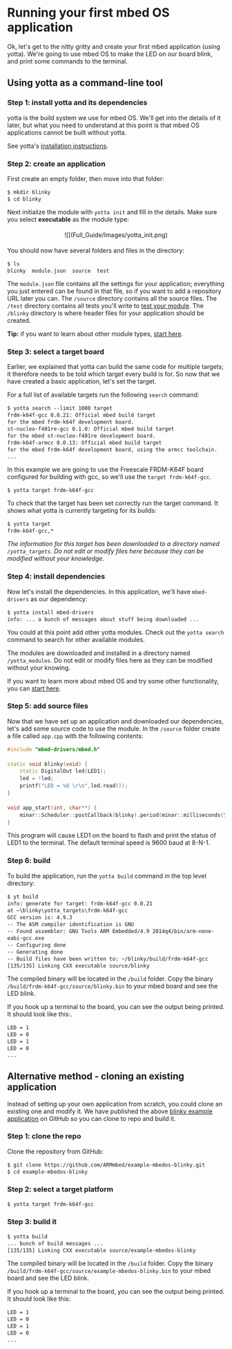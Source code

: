 # Running your first mbed OS application

Ok, let's get to the nitty gritty and create your first mbed application (using yotta). We're going to use mbed OS to make the LED on our board blink, and print some commands to the terminal.

## Using yotta as a command-line tool

### Step 1: install yotta and its dependencies

yotta is the build system we use for mbed OS. We'll get into the details of it later, but what you need to understand at this point is that mbed OS applications cannot be built without yotta.

See yotta's [installation instructions](installation.md).

### Step 2: create an application

First create an empty folder, then move into that folder:

```
$ mkdir blinky
$ cd blinky
```

Next initialize the module with `yotta init` and fill in the details. Make sure you select **executable** as the module type:


<span style="display:block; text-align:center; padding:5px;">
![](Full_Guide/Images/yotta_init.png)</span>

You should now have several folders and files in the directory:

```
$ ls
blinky  module.json  source  test
```

The `module.json` file contains all the settings for your application; everything you just entered can be found in that file, so if you want to add a repository URL later you can. The `/source` directory contains all the source files. The `/test` directory contains all tests you'll write to [test your module](https://github.com/ARMmbed/GettingStartedmbedOS/blob/master/Docs/docs.yottabuild.org/tutorial/testing.html). The `/blinky` directory is where header files for your application should be created.

**Tip:** if you want to learn about other module types, [start here](http://docs.yottabuild.org/).

### Step 3: select a target board

Earlier, we explained that yotta can build the same code for multiple targets; it therefore needs to be told which target every build is for. So now that we have created a basic application, let's set the target.

For a full list of available targets run the following `search` command:

```
$ yotta search --limit 1000 target
frdm-k64f-gcc 0.0.21: Official mbed build target 
for the mbed frdm-k64f development board.
st-nucleo-f401re-gcc 0.1.0: Official mbed build target 
for the mbed st-nucleo-f401re development board.
frdm-k64f-armcc 0.0.13: Official mbed build target 
for the mbed frdm-k64f development board, using the armcc toolchain.
...
```

In this example we are going to use the Freescale FRDM-K64F board configured for building with gcc, so we'll use the `target frdm-k64f-gcc`.

```
$ yotta target frdm-k64f-gcc
```

To check that the target has been set correctly run the target command. It shows what yotta is currently targeting for its builds:

```
$ yotta target
frdm-k64f-gcc,*
```

*The information for this target has been downloaded to a directory named `/yotta_targets`. Do not edit or modify files here because they can be modified without your knowledge.*

### Step 4: install dependencies

Now let's install the dependencies. In this application, we'll have `mbed-drivers` as our dependency:

```
$ yotta install mbed-drivers
info: ... a bunch of messages about stuff being downloaded ...
```

You could at this point add other yotta modules. Check out the `yotta search` command to search for other available modules.

The modules are downloaded and installed in a directory named `/yotta_modules`. Do not edit or modify files here as they can be modified without your knowing.

If you want to learn more about mbed OS and try some other functionality, you can [start here](http://mbed.com/en/development/software/mbed-os/).

### Step 5: add source files

Now that we have set up an application and downloaded our dependencies, let's add some source code to use the module. In the `/source` folder create a file called `app.cpp` with the following contents:

```c++
#include "mbed-drivers/mbed.h"

static void blinky(void) {
    static DigitalOut led(LED1);
    led = !led;
    printf("LED = %d \r\n",led.read());
}

void app_start(int, char**) {
    minar::Scheduler::postCallback(blinky).period(minar::milliseconds(500));
}
```

This program will cause LED1 on the board to flash and print the status of LED1 to the terminal. The default terminal speed is 9600 baud at 8-N-1.

### Step 6: build

To build the application, run the `yotta build` command in the top level directory:
```
$ yt build
info: generate for target: frdm-k64f-gcc 0.0.21 
at ~\blinky\yotta_targets\frdm-k64f-gcc
GCC version is: 4.9.3
-- The ASM compiler identification is GNU
-- Found assembler: GNU Tools ARM Embedded/4.9 2014q4/bin/arm-none-eabi-gcc.exe
-- Configuring done
-- Generating done
-- Build files have been written to: ~/blinky/build/frdm-k64f-gcc
[135/135] Linking CXX executable source/blinky
```

The compiled binary will be located in the `/build` folder. Copy the binary `/build/frdm-k64f-gcc/source/blinky.bin` to your mbed board and see the LED blink. 

If you hook up a terminal to the board, you can see the output being printed. It should look like this:.

```
LED = 1
LED = 0
LED = 1
LED = 0
...
```

## Alternative method - cloning an existing application

Instead of setting up your own application from scratch, you could clone an existing one and modify it. We have published the above [blinky example application](https://github.com/ARMmbed/GettingStartedmbedOS/blob/master/Docs/www.github.com/armmbed/example-mbedos-blinky) on GitHub so you can clone to repo and build it.

### Step 1: clone the repo

Clone the repository from GitHub:

```
$ git clone https://github.com/ARMmbed/example-mbedos-blinky.git
$ cd example-mbedos-blinky
```

### Step 2: select a target platform

```
$ yotta target frdm-k64f-gcc
```

### Step 3: build it

```
$ yotta build
... bunch of build messages ...
[135/135] Linking CXX executable source/example-mbedos-blinky
```

The compiled binary will be located in the `/build` folder. Copy the binary  `/build/frdm-k64f-gcc/source/example-mbedos-blinky.bin` to your mbed board and see the LED blink. 

If you hook up a terminal to the board, you can see the output being printed. It should look like this:
```
LED = 1
LED = 0
LED = 1
LED = 0
...
```


